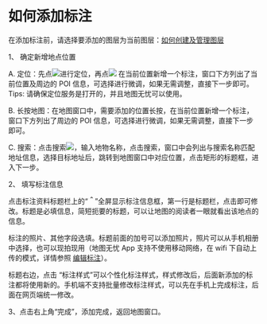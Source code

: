 # 如何添加标注

在添加标注前，请选择要添加的图层为当前图层：[如何创建及管理图层](/m-layers)

1、 确定新增地点位置

A. 定位：先点![](https://pic.dituwuyou.com/map/picture/mobile/location.png)进行定位，再点![](https://pic.dituwuyou.com/map%2Fpicture%2Fmobile%2Faddmark.png ) 在当前位置新增一个标注，窗口下方列出了当前位置及周边的 POI 信息，可选择进行微调，如果无需调整，直接下一步即可。Tips: 请确保定位服务是打开的，并且地图无忧可以使用。

B. 长按地图：在地图窗口中，需要添加的位置长按，在当前位置新增一个标注，窗口下方列出了周边的 POI 信息，可选择进行微调，如果无需调整，直接下一步即可。

C. 搜索：点击搜索![](https://pic.dituwuyou.com/map%2Fpicture%2Fsearch.png)，输入地物名称，点击搜索，窗口中会列出与搜索名称匹配地址信息，选择目标地址后，跳转到地图窗口中对应位置，点击矩形的标题框，进入下一步。

2、 填写标注信息

点击标注资料标题栏上的“**＾**”全屏显示标注信息框，第一行是标题栏，点击即可修改。标题是必填信息，简短扼要的标题，可以让地图的阅读者一眼就看出该地点的信息。

标注的照片、其他字段选填。标题前面的加号可以添加照片，照片可以从手机相册中选择，也可以现拍现用（地图无忧 App 支持不使用移动网络，在 wifi 下自动上传的模式，详情参照 [编辑标注](/m-editmark)）。

标题右边，点击 “标注样式”可以个性化标注样式，样式修改后，后面新添加的标注都将使用新的。手机端不支持批量修改标注样式，可以先在手机上完成标注，后面在网页端统一修改。

3、点击右上角“完成”，添加完成，返回地图窗口。

